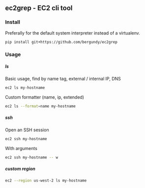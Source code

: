 ## ec2grep - EC2 cli tool

### Install
Preferally for the default system interpreter instead of a virtualenv.

```bash
pip install git+https://github.com/bergundy/ec2grep
```

### Usage

##### ls
Basic usage, find by name tag, external / internal IP, DNS
```bash
ec2 ls my-hostname
```

Custom formatter (name, ip, extended)
```bash
ec2 ls --format=name my-hostname
```

##### ssh
Open an SSH session
```bash
ec2 ssh my-hostname
```

With arguments
```bash
ec2 ssh my-hostname -- w
```

##### custom region
```bash
ec2 --region us-west-2 ls my-hostname
```
